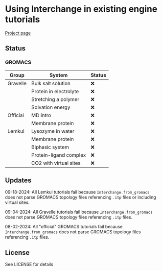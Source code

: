 # Using Interchange in existing engine tutorials

[Project page](https://openforcefield.atlassian.net/wiki/spaces/IN/pages/2758344711/Project+Plan+Common+workflow+conversion+via+Interchange)

## Status

### GROMACS

| Group | System | Status |
|--|--|--|
| Gravelle | Bulk salt solution | :x: |
| | Protein in electrolyte | :x: |
| | Stretching a polymer | :x: |
| | Solvation energy | :x: |
| Official | MD intro | :x: |
| | Membrane protein | :x: |
| Lemkul | Lysozyme in water | :x: |
| | Membrane protein | :x: |
| | Biphasic system | :x: |
| | Protein-ligand complex | :x: |
| | CO2 with virtual sites | :x: |


## Updates

09-18-2024: All Lemkul tutorials fail because `Interchange.from_gromacs` does not parse GROMACS topology files referencing `.itp` files or including virtual sites.

09-04-2024: All Gravelle tutorials fail because `Interchange.from_gromacs` does not parse GROMACS topology files referencing `.itp` files.

08-02-2024: All "official" GROMACS tutorials fail because `Interchange.from_gromacs` does not parse GROMACS topology files referencing `.itp` files.

## License

See LICENSE for details
